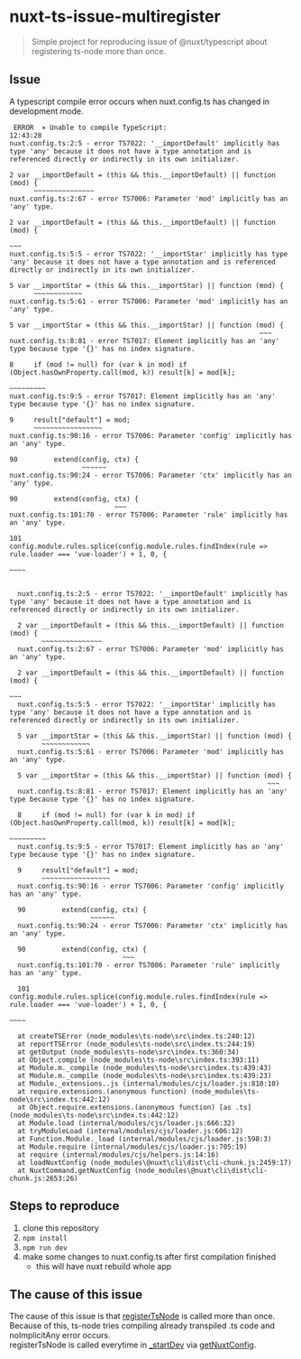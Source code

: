 # nuxt-ts-issue-multiregister

> Simple project for reproducing issue of @nuxt/typescript about registering ts-node more than once.

## Issue

A typescript compile error occurs when nuxt.config.ts has changed in development mode.

```
 ERROR  ⨯ Unable to compile TypeScript:                                                                                  12:43:28
nuxt.config.ts:2:5 - error TS7022: '__importDefault' implicitly has type 'any' because it does not have a type annotation and is referenced directly or indirectly in its own initializer.

2 var __importDefault = (this && this.__importDefault) || function (mod) {
      ~~~~~~~~~~~~~~~
nuxt.config.ts:2:67 - error TS7006: Parameter 'mod' implicitly has an 'any' type.

2 var __importDefault = (this && this.__importDefault) || function (mod) {
                                                                    ~~~
nuxt.config.ts:5:5 - error TS7022: '__importStar' implicitly has type 'any' because it does not have a type annotation and is referenced directly or indirectly in its own initializer.

5 var __importStar = (this && this.__importStar) || function (mod) {
      ~~~~~~~~~~~~
nuxt.config.ts:5:61 - error TS7006: Parameter 'mod' implicitly has an 'any' type.

5 var __importStar = (this && this.__importStar) || function (mod) {
                                                              ~~~
nuxt.config.ts:8:81 - error TS7017: Element implicitly has an 'any' type because type '{}' has no index signature.

8     if (mod != null) for (var k in mod) if (Object.hasOwnProperty.call(mod, k)) result[k] = mod[k];
                                                                                  ~~~~~~~~~
nuxt.config.ts:9:5 - error TS7017: Element implicitly has an 'any' type because type '{}' has no index signature.

9     result["default"] = mod;
      ~~~~~~~~~~~~~~~~~
nuxt.config.ts:90:16 - error TS7006: Parameter 'config' implicitly has an 'any' type.

90         extend(config, ctx) {
                  ~~~~~~
nuxt.config.ts:90:24 - error TS7006: Parameter 'ctx' implicitly has an 'any' type.

90         extend(config, ctx) {
                          ~~~
nuxt.config.ts:101:70 - error TS7006: Parameter 'rule' implicitly has an 'any' type.

101             config.module.rules.splice(config.module.rules.findIndex(rule => rule.loader === 'vue-loader') + 1, 0, {
                                                                         ~~~~


  nuxt.config.ts:2:5 - error TS7022: '__importDefault' implicitly has type 'any' because it does not have a type annotation and is referenced directly or indirectly in its own initializer.

  2 var __importDefault = (this && this.__importDefault) || function (mod) {
        ~~~~~~~~~~~~~~~
  nuxt.config.ts:2:67 - error TS7006: Parameter 'mod' implicitly has an 'any' type.

  2 var __importDefault = (this && this.__importDefault) || function (mod) {
                                                                      ~~~
  nuxt.config.ts:5:5 - error TS7022: '__importStar' implicitly has type 'any' because it does not have a type annotation and is referenced directly or indirectly in its own initializer.

  5 var __importStar = (this && this.__importStar) || function (mod) {
        ~~~~~~~~~~~~
  nuxt.config.ts:5:61 - error TS7006: Parameter 'mod' implicitly has an 'any' type.

  5 var __importStar = (this && this.__importStar) || function (mod) {
                                                                ~~~
  nuxt.config.ts:8:81 - error TS7017: Element implicitly has an 'any' type because type '{}' has no index signature.

  8     if (mod != null) for (var k in mod) if (Object.hasOwnProperty.call(mod, k)) result[k] = mod[k];
                                                                                    ~~~~~~~~~
  nuxt.config.ts:9:5 - error TS7017: Element implicitly has an 'any' type because type '{}' has no index signature.

  9     result["default"] = mod;
        ~~~~~~~~~~~~~~~~~
  nuxt.config.ts:90:16 - error TS7006: Parameter 'config' implicitly has an 'any' type.

  90         extend(config, ctx) {
                    ~~~~~~
  nuxt.config.ts:90:24 - error TS7006: Parameter 'ctx' implicitly has an 'any' type.

  90         extend(config, ctx) {
                            ~~~
  nuxt.config.ts:101:70 - error TS7006: Parameter 'rule' implicitly has an 'any' type.

  101             config.module.rules.splice(config.module.rules.findIndex(rule => rule.loader === 'vue-loader') + 1, 0, {
                                                                           ~~~~

  at createTSError (node_modules\ts-node\src\index.ts:240:12)
  at reportTSError (node_modules\ts-node\src\index.ts:244:19)
  at getOutput (node_modules\ts-node\src\index.ts:360:34)
  at Object.compile (node_modules\ts-node\src\index.ts:393:11)
  at Module.m._compile (node_modules\ts-node\src\index.ts:439:43)
  at Module.m._compile (node_modules\ts-node\src\index.ts:439:23)
  at Module._extensions..js (internal/modules/cjs/loader.js:810:10)
  at require.extensions.(anonymous function) (node_modules\ts-node\src\index.ts:442:12)
  at Object.require.extensions.(anonymous function) [as .ts] (node_modules\ts-node\src\index.ts:442:12)
  at Module.load (internal/modules/cjs/loader.js:666:32)
  at tryModuleLoad (internal/modules/cjs/loader.js:606:12)
  at Function.Module._load (internal/modules/cjs/loader.js:598:3)
  at Module.require (internal/modules/cjs/loader.js:705:19)
  at require (internal/modules/cjs/helpers.js:14:16)
  at loadNuxtConfig (node_modules\@nuxt\cli\dist\cli-chunk.js:2459:17)
  at NuxtCommand.getNuxtConfig (node_modules\@nuxt\cli\dist\cli-chunk.js:2653:26)
```

## Steps to reproduce

1. clone this repository
2. `npm install`
3. `npm run dev`
4. make some changes to nuxt.config.ts after first compilation finished
   - this will have nuxt rebuild whole app

## The cause of this issue

The cause of this issue is that [registerTsNode](https://github.com/nuxt/nuxt.js/blob/dev/packages/cli/src/utils/typescript.js#L5) is called more than once.  
Because of this, ts-node tries compiling already transpiled .ts code and noImplicitAny error occurs.  
registerTsNode is called everytime in [_startDev](https://github.com/nuxt/nuxt.js/blob/dev/packages/cli/src/commands/dev.js#L39) via [getNuxtConfig](https://github.com/nuxt/nuxt.js/blob/dev/packages/cli/src/command.js#L94).
